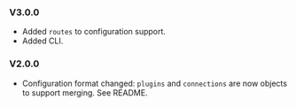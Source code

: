 
### V3.0.0

- Added `routes` to configuration support.
- Added CLI.

### V2.0.0

- Configuration format changed: `plugins` and `connections` are now objects to support merging. See README.
